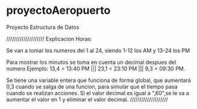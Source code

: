 # proyectoAeropuerto
Proyecto Estructura de Datos

////////////////////
Explicacion Horas:

Se van a tomar los numeros del 1 al 24, siendo 1-12 los AM y 13-24 los PM

Para mostrar los minutos se toma en cuenta un decimal despues del numero
Ejemplo: 13,4 = 13:40 PM ||| 23,1 = 23:10 PM ||| 9,3 = 09:30 PM.

Se tiene una variable entera que funciona de forma global, que aumentará 0,3 cuando se salga de una funcion,
para simular que el tiempo pasa cuando se realizan acciones.
Si el valor decimal es igual a ",60",se le va a aumentar el valor en 1 y eliminar el valor decimal.
////////////////////
